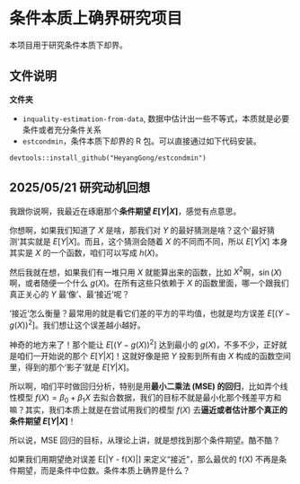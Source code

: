 # 条件本质上确界研究项目

本项目用于研究条件本质下却界。

## 文件说明


**文件夹**

- `inquality-estimation-from-data`, 数据中估计出一些不等式，本质就是必要条件或者充分条件关系
- `estcondmin`，条件本质下却界的 R 包。可以直接通过如下代码安装。

```
devtools::install_github("HeyangGong/estcondmin")
```
 


## 2025/05/21 研究动机回想

我跟你说啊，我最近在琢磨那个**条件期望 $E[Y|X]$**，感觉有点意思。

你想啊，如果我们知道了 $X$ 是啥，那我们对 $Y$ 的最好猜测是啥？这个‘最好猜测’其实就是 $E[Y|X]$。而且，这个猜测会随着 $X$ 的不同而不同，所以 $E[Y|X]$ 本身其实是 $X$ 的一个函数，咱们可以写成 $h(X)$。

然后我就在想，如果我们有一堆只用 $X$ 就能算出来的函数，比如 $X^2$啊，$\sin(X)$ 啊，或者随便一个什么 $g(X)$。在所有这些只依赖于 $X$ 的函数里面，哪一个跟我们真正关心的 $Y$ 最‘像’、最‘接近’呢？

‘接近’怎么衡量？最常用的就是看它们差的平方的平均值，也就是均方误差 $E[(Y - g(X))^2]$。我们想让这个误差越小越好。

神奇的地方来了！那个能让 $E[(Y - g(X))^2]$ 达到最小的 $g(X)$，不多不少，正好就是咱们一开始说的那个 $E[Y|X]$！这就好像是把 $Y$ 投影到所有由 $X$ 构成的函数空间里，得到的那个‘影子’就是 $E[Y|X]$。

所以啊，咱们平时做回归分析，特别是用**最小二乘法 (MSE) 的回归**，比如弄个线性模型 $f(X) = \beta_0 + \beta_1 X$ 去拟合数据，我们的目标不就是最小化那个残差平方和嘛？其实，我们本质上就是在尝试用我们的模型 $f(X)$ 去**逼近或者估计那个真正的条件期望 $E[Y|X]$**！

所以说，MSE 回归的目标，从理论上讲，就是想找到那个条件期望。酷不酷？


如果我们用期望绝对误差 E[|Y - f(X)|] 来定义“接近”，那么最优的 f(X) 不再是条件期望，而是条件中位数。条件本质上确界是什么？
